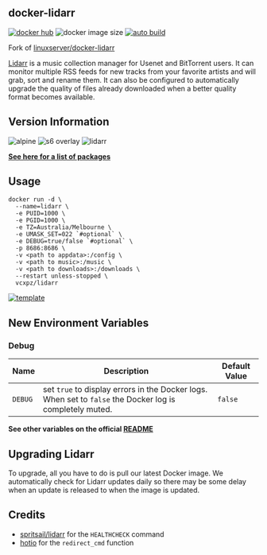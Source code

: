 ## docker-lidarr
[![docker hub](https://img.shields.io/badge/docker_hub-link-blue?style=for-the-badge&logo=docker)](https://hub.docker.com/repository/docker/vcxpz/lidarr) ![docker image size](https://img.shields.io/docker/image-size/vcxpz/lidarr?style=for-the-badge&logo=docker) [![auto build](https://img.shields.io/badge/docker_builds-automated-blue?style=for-the-badge&logo=docker?color=d1aa67)](https://github.com/hydazz/docker-lidarr/actions?query=workflow%3A"Auto+Builder+CI")

Fork of [linuxserver/docker-lidarr](https://github.com/linuxserver/docker-lidarr/)

[Lidarr](https://github.com/lidarr/Lidarr) is a music collection manager for Usenet and BitTorrent users. It can monitor multiple RSS feeds for new tracks from your favorite artists and will grab, sort and rename them. It can also be configured to automatically upgrade the quality of files already downloaded when a better quality format becomes available.

## Version Information
![alpine](https://img.shields.io/badge/alpine-edge-0D597F?style=for-the-badge&logo=alpine-linux) ![s6 overlay](https://img.shields.io/badge/s6_overlay-2.1.0.2-blue?style=for-the-badge) ![lidarr](https://img.shields.io/badge/lidarr-0.8.0.1989-blue?style=for-the-badge)

**[See here for a list of packages](https://github.com/hydazz/docker-lidarr/blob/main/package_versions.txt)**

## Usage
```
docker run -d \
  --name=lidarr \
  -e PUID=1000 \
  -e PGID=1000 \
  -e TZ=Australia/Melbourne \
  -e UMASK_SET=022 `#optional` \
  -e DEBUG=true/false `#optional` \
  -p 8686:8686 \
  -v <path to appdata>:/config \
  -v <path to music>:/music \
  -v <path to downloads>:/downloads \
  --restart unless-stopped \
  vcxpz/lidarr
```
[![template](https://img.shields.io/badge/unraid_template-ff8c2f?style=for-the-badge&logo=docker?color=d1aa67)](https://github.com/hydazz/docker-templates/blob/main/hydaz/readarr.xml)

## New Environment Variables
### Debug
| Name | Description | Default Value |
|-|-|-|
| `DEBUG` | set `true` to display errors in the Docker logs. When set to `false` the Docker log is completely muted. | `false` |

**See other variables on the official [README](https://github.com/linuxserver/docker-lidarr/)**

## Upgrading Lidarr
To upgrade, all you have to do is pull our latest Docker image. We automatically check for Lidarr updates daily so there may be some delay when an update is released to when the image is updated.

## Credits
* [spritsail/lidarr](https://github.com/spritsail/lidarr) for the `HEALTHCHECK` command
* [hotio](https://github.com/hotio) for the `redirect_cmd` function
